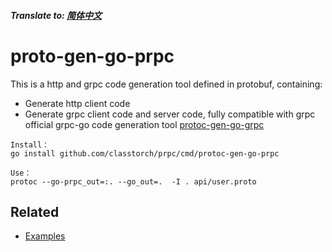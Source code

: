 ##### Translate to: [简体中文](README_zh.md)

# proto-gen-go-prpc

This is a http and grpc code generation tool defined in protobuf, containing:

* Generate http client code
* Generate grpc client code and server code, fully compatible with grpc official grpc-go code generation tool [protoc-gen-go-grpc](https://github.com/grpc/grpc-go/tree/master/cmd/protoc-gen-go-grpc)
```
Install：
go install github.com/classtorch/prpc/cmd/protoc-gen-go-prpc

Use：
protoc --go-prpc_out=:. --go_out=.  -I . api/user.proto
```

## Related

* [Examples](https://github.com/classtorch/prpc-examples)
